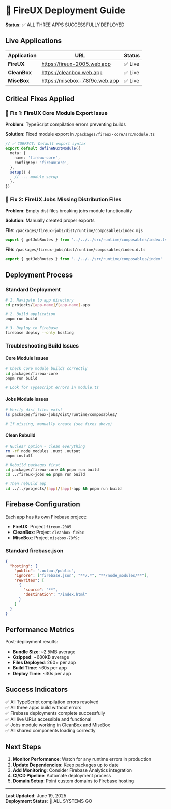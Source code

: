 # 🚀 FireUX Deployment Guide

**Status**: ✅ ALL THREE APPS SUCCESSFULLY DEPLOYED

## Live Applications

| Application  | URL                           | Status  |
| ------------ | ----------------------------- | ------- |
| **FireUX**   | https://fireux-2005.web.app   | ✅ Live |
| **CleanBox** | https://cleanbox.web.app      | ✅ Live |
| **MiseBox**  | https://misebox-78f9c.web.app | ✅ Live |

## Critical Fixes Applied

### 🔧 Fix 1: FireUX Core Module Export Issue

**Problem**: TypeScript compilation errors preventing builds

**Solution**: Fixed module export in `/packages/fireux-core/src/module.ts`

```typescript
// ✅ CORRECT: Default export syntax
export default defineNuxtModule({
  meta: {
    name: 'fireux-core',
    configKey: 'fireuxCore',
  },
  setup() {
    // ... module setup
  },
})
```

### 🔧 Fix 2: FireUX Jobs Missing Distribution Files

**Problem**: Empty dist files breaking jobs module functionality

**Solution**: Manually created proper exports

**File**: `/packages/fireux-jobs/dist/runtime/composables/index.mjs`

```javascript
export { getJobRoutes } from '../../../src/runtime/composables/index.ts'
```

**File**: `/packages/fireux-jobs/dist/runtime/composables/index.d.ts`

```typescript
export { getJobRoutes } from '../../../src/runtime/composables/index'
```

## Deployment Process

### Standard Deployment

```bash
# 1. Navigate to app directory
cd projects/[app-name]/[app-name]-app

# 2. Build application
pnpm run build

# 3. Deploy to Firebase
firebase deploy --only hosting
```

### Troubleshooting Build Issues

#### Core Module Issues

```bash
# Check core module builds correctly
cd packages/fireux-core
pnpm run build

# Look for TypeScript errors in module.ts
```

#### Jobs Module Issues

```bash
# Verify dist files exist
ls packages/fireux-jobs/dist/runtime/composables/

# If missing, manually create (see fixes above)
```

#### Clean Rebuild

```bash
# Nuclear option - clean everything
rm -rf node_modules .nuxt .output
pnpm install

# Rebuild packages first
cd packages/fireux-core && pnpm run build
cd ../fireux-jobs && pnpm run build

# Then rebuild app
cd ../../projects/[app]/[app]-app && pnpm run build
```

## Firebase Configuration

Each app has its own Firebase project:

- **FireUX**: Project `fireux-2005`
- **CleanBox**: Project `cleanbox-f15bc`
- **MiseBox**: Project `misebox-78f9c`

### Standard firebase.json

```json
{
  "hosting": {
    "public": ".output/public",
    "ignore": ["firebase.json", "**/.*", "**/node_modules/**"],
    "rewrites": [
      {
        "source": "**",
        "destination": "/index.html"
      }
    ]
  }
}
```

## Performance Metrics

Post-deployment results:

- **Bundle Size**: ~2.5MB average
- **Gzipped**: ~680KB average
- **Files Deployed**: 260+ per app
- **Build Time**: ~60s per app
- **Deploy Time**: ~30s per app

## Success Indicators

✅ All TypeScript compilation errors resolved  
✅ All three apps build without errors  
✅ Firebase deployments complete successfully  
✅ All live URLs accessible and functional  
✅ Jobs module working in CleanBox and MiseBox  
✅ All shared components loading correctly

## Next Steps

1. **Monitor Performance**: Watch for any runtime errors in production
2. **Update Dependencies**: Keep packages up to date
3. **Add Monitoring**: Consider Firebase Analytics integration
4. **CI/CD Pipeline**: Automate deployment process
5. **Domain Setup**: Point custom domains to Firebase hosting

---

**Last Updated**: June 19, 2025  
**Deployment Status**: 🚀 ALL SYSTEMS GO
